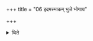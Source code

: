 +++
title = "06 इदमस्माकम् भुजे भोगाय"

+++

<details><summary>थिते</summary>

इदमस्माकं भुजे भोगाय भूयादिति पुरुषशिर आदायोदेह्यग्ने अधि मातुः पृथिव्या इत्याहरति ६
</details>

